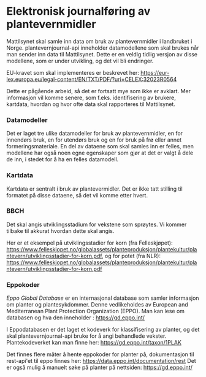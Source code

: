 # Elektronisk journalføring av plantevernmidler

Mattilsynet skal samle inn data om bruk av plantevernmidler i landbruket i Norge. plantevernjournal-api inneholder datamodellene som skal brukes når man sender inn data til Mattilsynet. Dette er en veldig tidlig versjon av disse modellene, som er under utvikling, og det vil bli endringer.

EU-kravet som skal implementeres er beskrevet her: https://eur-lex.europa.eu/legal-content/EN/TXT/PDF/?uri=CELEX:32023R0564

Dette er pågående arbeid, så det er fortsatt mye som ikke er avklart. Mer informasjon vil komme senere, som f.eks. identifisering av brukere, kartdata, hvordan og hvor ofte data skal rapporteres til Mattilsynet.

### Datamodeller
Det er laget tre ulike datamodeller for bruk av plantevernmidler, en for innendørs bruk, en for utendørs bruk og en for bruk på frø eller annet formeringsmateriale. En del av dataene som skal samles inn er felles, men modellene har også noen egne egenskaper som gjør at det er valgt å dele de inn, i stedet for å ha en felles datamodell.

### Kartdata
Kartdata er sentralt i bruk av plantevermidler. Det er ikke tatt stilling til formatet på disse dataene, så det vil komme etter hvert.

### BBCH
Det skal angis utviklingsstadium for vekstene som sprøytes. Vi kommer tilbake til akkurat hvordan dette skal angis.

Her er et eksempel på utviklingsstadier for korn (fra Felleskjøpet): https://www.felleskjopet.no/globalassets/planteproduksjon/plantekultur/plantevern/utviklingsstadier-for-korn.pdf, og for potet (fra NLR): https://www.felleskjopet.no/globalassets/planteproduksjon/plantekultur/plantevern/utviklingsstadier-for-korn.pdf

### Eppokoder
_Eppo Global Database_ er en internasjonal database som samler informasjon om planter og plantesykdommer. Denne vedlikeholdes av European and Mediterranean Plant Protection Organization (EPPO). Man kan lese om databasen og hva den inneholder : https://gd.eppo.int/

I Eppodatabasen er det laget et kodeverk for klassifisering av planter, og det skal plantevernjournal-api bruke for å angi behandlede vekster. Plantekodeverket kan man finne her: https://gd.eppo.int/taxon/1PLAK

Det finnes flere måter å hente eppokoder for planter på, dokumentasjon til rest-api'et til eppo finnes her: https://data.eppo.int/documentation/rest Det er også mulig å manuelt søke på planter på nettsiden: https://gd.eppo.int/

